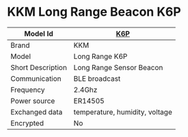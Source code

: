 # KKM Long Range Beacon K6P

|Model Id|[K6P](https://github.com/theengs/decoder/blob/development/src/devices/KKM_K6P_json.h)|
|-|-|
|Brand|KKM|
|Model|Long Range K6P|
|Short Description|Long Range Sensor Beacon|
|Communication|BLE broadcast|
|Frequency|2.4Ghz|
|Power source|ER14505|
|Exchanged data|temperature, humidity, voltage|
|Encrypted|No|
